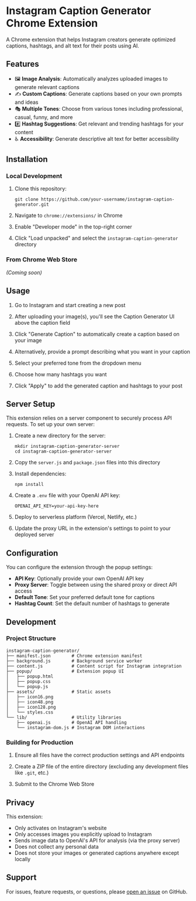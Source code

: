 # Instagram Caption Generator Chrome Extension

A Chrome extension that helps Instagram creators generate optimized captions, hashtags, and alt text for their posts using AI.

## Features

- 🖼️ **Image Analysis**: Automatically analyzes uploaded images to generate relevant captions
- ✍️ **Custom Captions**: Generate captions based on your own prompts and ideas
- 🎭 **Multiple Tones**: Choose from various tones including professional, casual, funny, and more
- #️⃣ **Hashtag Suggestions**: Get relevant and trending hashtags for your content
- ♿ **Accessibility**: Generate descriptive alt text for better accessibility

## Installation

### Local Development

1. Clone this repository:
   ```
   git clone https://github.com/your-username/instagram-caption-generator.git
   ```

2. Navigate to `chrome://extensions/` in Chrome

3. Enable "Developer mode" in the top-right corner

4. Click "Load unpacked" and select the `instagram-caption-generator` directory

### From Chrome Web Store

*(Coming soon)*

## Usage

1. Go to Instagram and start creating a new post

2. After uploading your image(s), you'll see the Caption Generator UI above the caption field

3. Click "Generate Caption" to automatically create a caption based on your image

4. Alternatively, provide a prompt describing what you want in your caption

5. Select your preferred tone from the dropdown menu

6. Choose how many hashtags you want

7. Click "Apply" to add the generated caption and hashtags to your post

## Server Setup

This extension relies on a server component to securely process API requests. To set up your own server:

1. Create a new directory for the server:
   ```
   mkdir instagram-caption-generator-server
   cd instagram-caption-generator-server
   ```

2. Copy the `server.js` and `package.json` files into this directory

3. Install dependencies:
   ```
   npm install
   ```

4. Create a `.env` file with your OpenAI API key:
   ```
   OPENAI_API_KEY=your-api-key-here
   ```

5. Deploy to serverless platform (Vercel, Netlify, etc.)

6. Update the proxy URL in the extension's settings to point to your deployed server

## Configuration

You can configure the extension through the popup settings:

- **API Key**: Optionally provide your own OpenAI API key
- **Proxy Server**: Toggle between using the shared proxy or direct API access
- **Default Tone**: Set your preferred default tone for captions
- **Hashtag Count**: Set the default number of hashtags to generate

## Development

### Project Structure

```
instagram-caption-generator/
├── manifest.json        # Chrome extension manifest
├── background.js        # Background service worker
├── content.js           # Content script for Instagram integration
├── popup/               # Extension popup UI
│   ├── popup.html
│   ├── popup.css
│   └── popup.js
├── assets/              # Static assets
│   ├── icon16.png
│   ├── icon48.png
│   ├── icon128.png
│   └── styles.css
└── lib/                 # Utility libraries
    ├── openai.js        # OpenAI API handling
    └── instagram-dom.js # Instagram DOM interactions
```

### Building for Production

1. Ensure all files have the correct production settings and API endpoints

2. Create a ZIP file of the entire directory (excluding any development files like `.git`, etc.)

3. Submit to the Chrome Web Store

## Privacy

This extension:
- Only activates on Instagram's website
- Only accesses images you explicitly upload to Instagram
- Sends image data to OpenAI's API for analysis (via the proxy server)
- Does not collect any personal data
- Does not store your images or generated captions anywhere except locally


## Support

For issues, feature requests, or questions, please [open an issue](https://github.com/your-username/instagram-caption-generator/issues) on GitHub.
